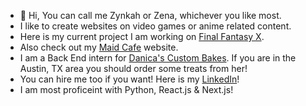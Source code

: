 - 👋 Hi, You can call me Zynkah or Zena, whichever you like most.
- I like to create websites on video games or anime related content.
- Here is my current project I am working on [Final Fantasy X](https://final-fantasy-x.vercel.app/).
- Also check out my [Maid Cafe](https://final-fantasy-x.vercel.app/) website.
- I am a Back End intern for [Danica's Custom Bakes](https://danicascustombakes.com/). If you are in the Austin, TX area you should order some treats from her!
- You can hire me too if you want! Here is my [LinkedIn](https://www.linkedin.com/in/zena-creps/)!
- I am most proficeint with Python, React.js & Next.js!




